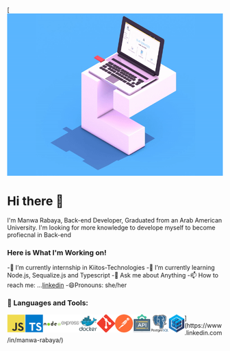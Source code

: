 [
<img src="/move.gif" alt="a day of manwa rabaya"/>
# Hi there 👋
I'm Manwa Rabaya, Back-end Developer, Graduated from an Arab American University. I'm looking for more knowledge to develope myself to become profiecnal in Back-end
### Here is What I'm Working on!
-🔭 I’m currently internship in Kiitos-Technologies
-🌱  I’m currently learning Node.js, Sequalize.js and Typescript
-💬 Ask me about Anything
-📫 How to reach me: ...[linkedin](https://www.linkedin.com/in/manwa-rabaya/)
-😄Pronouns: she/her
### 🔨 Languages and Tools:
<img align="left" alt="JavaScript" height ="42px"  src="./javascript.svg">
<img align="left" alt="TypeScript" height ="42px" src="./typescript.svg">
<img align="left" alt="NodeJs" height ="42px" src="./nodejs.svg">
<img align="left" alt="ExpressJs" height ="42px" src="./express.svg">
<img align="left" alt="Docker" height ="42px" src="./docker.svg">
<img align="left" alt="REST APIs" height ="42px" src="./git.svg">
<img align="left" alt="Postman" height ="42px" src="./postman.svg">
<img align="left" alt="REST APIs" height ="42px" src="./api.svg">
<img align="left" alt="PostgreSql" height ="42px" src="./postgresql.svg">
<img align="left" alt="Sequelize" height ="42px" src="./sequelize.png">
](https://www.linkedin.com/in/manwa-rabaya/)
